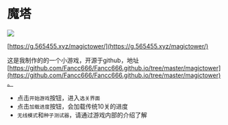 # 魔塔

![](https://s2.loli.net/2025/06/19/4IKoEcLfGprPvwU.png)

[https://g.565455.xyz/magictower/](https://g.565455.xyz/magictower/)

这是我制作的的一个小游戏，开源于github，地址[https://github.com/Fancc666/Fancc666.github.io/tree/master/magictower](https://github.com/Fancc666/Fancc666.github.io/tree/master/magictower)。

- 点击`开始游戏`按钮，进入`选关界面`
- 点击`加载进度`按钮，会加载传统10关的进度
- `无线模式`和`种子测试器`，请通过游戏内部的介绍了解